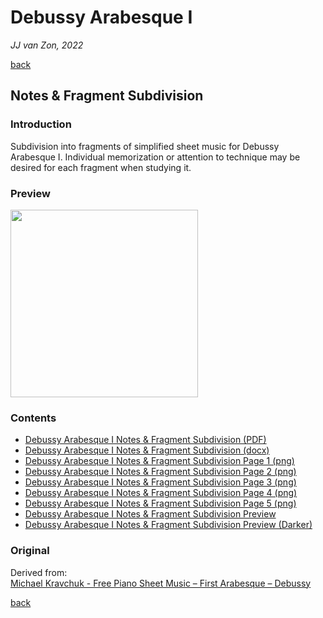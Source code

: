 Debussy Arabesque Ⅰ
===================

*JJ van Zon, 2022*

[back](../README.md)

Notes & Fragment Subdivision
----------------------------

### Introduction

Subdivision into fragments of simplified sheet music for Debussy Arabesque Ⅰ. Individual memorization or attention to technique may be desired for each fragment when studying it.

### Preview

<img src="debussy-arabesque-1-notes-fragment-subdivision-preview.png" height="300" />

### Contents

- [Debussy Arabesque Ⅰ Notes & Fragment Subdivision (PDF)](debussy-arabesque-1-notes-fragment-subdivision.pdf)
- [Debussy Arabesque Ⅰ Notes & Fragment Subdivision (docx)](debussy-arabesque-1-notes-fragment-subdivision.docx)
- [Debussy Arabesque Ⅰ Notes & Fragment Subdivision Page 1 (png)](debussy-arabesque-1-notes-fragment-subdivision-page-1.png)
- [Debussy Arabesque Ⅰ Notes & Fragment Subdivision Page 2 (png)](debussy-arabesque-1-notes-fragment-subdivision-page-2.png)
- [Debussy Arabesque Ⅰ Notes & Fragment Subdivision Page 3 (png)](debussy-arabesque-1-notes-fragment-subdivision-page-3.png)
- [Debussy Arabesque Ⅰ Notes & Fragment Subdivision Page 4 (png)](debussy-arabesque-1-notes-fragment-subdivision-page-4.png)
- [Debussy Arabesque Ⅰ Notes & Fragment Subdivision Page 5 (png)](debussy-arabesque-1-notes-fragment-subdivision-page-5.png)
- [Debussy Arabesque Ⅰ Notes & Fragment Subdivision Preview](debussy-arabesque-1-notes-fragment-subdivision-preview.png)
- [Debussy Arabesque Ⅰ Notes & Fragment Subdivision Preview (Darker)](debussy-arabesque-1-notes-fragment-subdivision-preview-darker.png)

### Original

Derived from:  
<a href="https://michaelkravchuk.com/free-piano-sheet-music-first-arabesque-debussy/" target="_blank">Michael Kravchuk - Free Piano Sheet Music – First Arabesque – Debussy</a>

[back](../README.md)